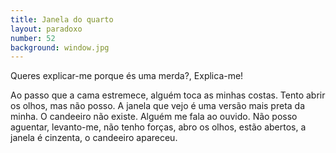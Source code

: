 ```yaml
---
title: Janela do quarto
layout: paradoxo
number: 52
background: window.jpg
---
```


Queres explicar-me porque és uma merda?, Explica-me!

Ao passo que a cama estremece, alguém toca as minhas costas. Tento abrir os olhos, mas não posso. A janela que vejo é uma versão mais preta da minha. O candeeiro não existe. Alguém me fala ao ouvido. Não posso aguentar, levanto-me, não tenho forças, abro os olhos, estão abertos, a janela é cinzenta, o candeeiro apareceu.
